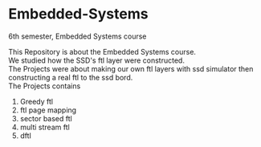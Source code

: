 # Embedded-Systems
6th semester, Embedded Systems course<br>

This Repository is about the Embedded Systems course.<br>
We studied how the SSD's ftl layer were constructed.<br>
The Projects were about making our own ftl layers with ssd simulator then constructing a real ftl to the ssd bord.<br>
The Projects contains<br>
1. Greedy ftl
2. ftl page mapping
3. sector based ftl
4. multi stream ftl
5. dftl
